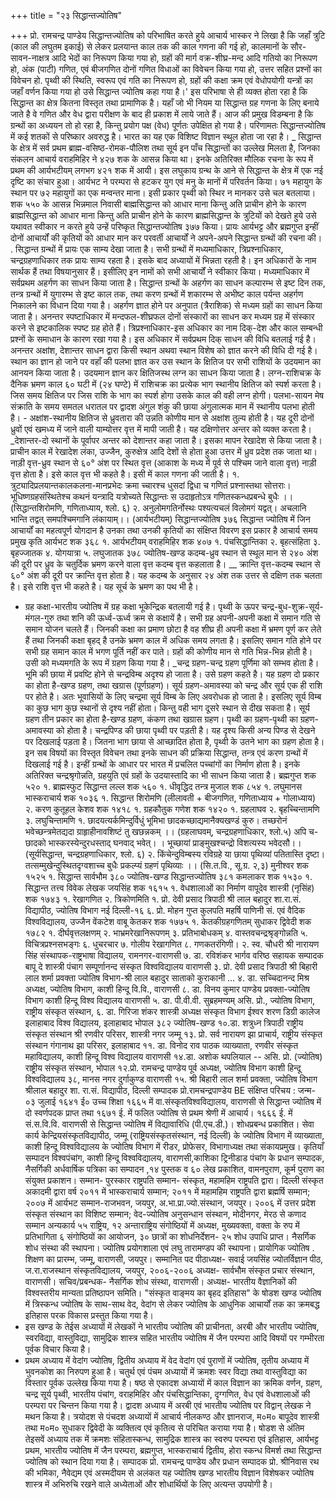 +++
title = "२३ सिद्धान्तज्योतिष"

+++
प्रो. रामचन्द्र पाण्डेय
सिद्धान्तज्योतिष को परिभाषित करते हुये आचार्य भास्कर ने लिखा है कि जहाँ त्रुटि (काल की लघुतम इकाई) से लेकर प्रलयान्त काल तक की काल गणना की गई हो, कालमानों के सौर-सावन-नाक्षत्र आदि भेदों का निरूपण किया गया हो, ग्रहों की मार्ग वक्र-शीघ्र-मन्द आदि गतियो का निरूपण हो, अंक (पाटी) गणित, एवं बीजगणित दोनों गणित विधाओं का विवेचन किया गया हो, उत्तर सहित प्रश्नों का विवेचन हो. पृथ्वी की स्थिति, स्वरूप एवं गति का निरूपण हो, ग्रहों की कक्षा क्रम एवं वेधोपयोगी यन्त्रों का जहाँ वर्णन किया गया हो उसे सिद्धान्त ज्योतिष कहा गया है।'
इस परिभाषा से ही व्यक्त होता रहा है कि सिद्धान्त का क्षेत्र कितना विस्तृत तथा प्रामाणिक है। यहाँ जो भी नियम या सिद्धान्त ग्रह गणना के लिए बनाये जाते है वे गणित
और वेध द्वारा परीक्षण के बाद ही प्रकाश में लाये जाते हैं। आज की प्रमुख विडम्बना है कि ग्रन्थों का अध्ययन तो हो रहा है, किन्तु प्रयोग पक्ष (वेध) पूर्णतः उपेक्षित हो गया है। परिणामतः सिद्धान्तज्योतिष में कई शतकों से परिष्कार अवरुद्ध है। भारत का यह एक विशिष्ट विज्ञान स्थूल होता जा रहा है।
_ सिद्धान्त के क्षेत्र में सर्व प्रथम ब्राह्म-वसिष्ठ-रोमक-पौलिश तथा सूर्य इन पाँच सिद्धान्तों का उल्लेख मिलता है, जिनका संकलन आचार्य वराहमिहिर ने ४२७ शक के आसन्न किया था। इनके अतिरिक्त मौलिक रचना के रूप में प्रथम की आर्यभटीयम् लगभग ४२१ शक में आयी। इस लघुकाय ग्रन्थ के आने से सिद्धान्त के क्षेत्र में एक नई दृष्टि का संचार हुआ। आर्यभट ने परम्परा से हटकर युग एवं मनु के मानों में परिवर्तन किया। ७१ महायुग के स्थान पर ७२ महायुगों का एक मन्वन्तर माना। इसी प्रकार पृथ्वी को स्थिर न मानकर उसे चल बतलाया।
शक ५५० के आसन्न भिन्नमाल निवासी बाह्मसिद्धान्त को आधार माना किन्तु अति प्राचीन होने के कारण ब्राह्मसिद्धान्त को आधार माना किन्तु अति प्राचीन होने के कारण ब्राह्मसिद्धान्त के त्रुटियों को देखते हुये उसे यथावत स्वीकार न करते हुये उन्हें परिष्कृत
सिद्धान्तज्योतिष
३७७ किया। प्रायः आर्यभट्ट और ब्रह्मगुप्त इन्हीं दोनों आचार्यों की कृतियों को आधार मान कर परवर्ती आचार्यों ने अपने-अपने सिद्धान्त ग्रन्थों की रचना की।
. सिद्धान्त ग्रन्थों में प्रायः एक साम्य देखा जाता है। सभी ग्रन्थों में मध्यमाधिकार, त्रिप्रश्नाधिकार, चन्द्रग्रहणाधिकार तक प्रायः साम्य रहता है। इसके बाद अध्यायों में भिन्नता रहती है। इन अधिकारों के नाम सार्थक हैं तथा विषयानुसार हैं। इसीलिए इन नामों को सभी आचार्यों ने स्वीकार किया। मध्यमाधिकार में सर्वप्रथम अहर्गण का साधन किया जाता है। सिद्धान्त ग्रन्थों के अहर्गण का साधन कल्पारम्भ से इष्ट दिन तक, तन्त्र ग्रन्थों में युगारम्भ से इष्ट काल तक, तथा करण ग्रन्थों में शकारम्भ से अभीष्ट काल पर्यन्त अहर्गण निकालने का विधान दिया गया है। अहर्गण ज्ञात होने पर अनुपात (त्रैराशिक) से मध्यम ग्रहों का साधन किया जाता है।
अनन्तर स्पष्टाधिकार में मन्दफल-शीघ्रफल दोनों संस्कारों का साधन कर मध्यम ग्रह में संस्कार करने से इष्टकालिक स्पष्ट ग्रह होते हैं।
त्रिप्रश्नाधिकार-इस अधिकार का नाम दिक्-देश और काल सम्बन्धी प्रश्नों के समाधान के कारण रखा गया है। इस अधिकार में सर्वप्रथम दिक् साधन की विधि बतलाई गई है। अनन्तर अक्षांश, देशान्तर साधन द्वारा किसी स्थान अथवा स्थान विशेष को ज्ञात करने की विधि दी गई है। स्थान का ज्ञान हो जाने पर वहाँ की पलभा ज्ञात कर उस स्थान के क्षितिज पर सभी राशियों के उदयमान का आनयन किया जाता है। उदयमान ज्ञान कर क्षितिजस्थ लग्न का साधन किया जाता है।
लग्न-राशिचक्र के दैनिक भ्रमण काल ६० घटी में (२४ घण्टे) में राशिचक्र का प्रत्येक भाग स्थानीय क्षितिज को स्पर्श करता है। जिस समय क्षितिज पर जिस राशि के भाग का स्पर्श होगा उसके काल की वही लग्न होगी।
पलभा-सायन मेष संक्राति के समय समतल धरातल पर द्वादश अंगुल शंकु की छाया अंगुलात्मक मान में स्थानीय पलभा होती है। - अक्षांश-स्थानीय क्षितिज से ध्रुवतारा की उन्नति कोणीय मान से अक्षांश तुल्य होती है। यह दूरी दोनों ध्रुवों एवं खमध्य में जाने वाली याम्योत्तर वृत्त में मापी जाती है। यह दक्षिणोत्तर अन्तर को व्यक्त करता है। _देशान्तर-दो स्थानों के पूर्वापर अन्तर को देशान्तर कहा जाता है। इसका मापन रेखादेश से किया जाता है। प्राचीन काल में रेखादेश लंका, उज्जैन, कुरुक्षेत्र आदि देशों से होता हुआ उत्तर में ध्रुव प्रदेश तक जाता था।
नाड़ी वृत्त-ध्रुव स्थान से ६०° अंश पर स्थित वृत्त (आकाश के मध्य में पूर्व से पश्चिम जाने वाला वृत्त) नाड़ी वृत्त होता है। इसे काल वृत्त भी कहते है। इसी में काल गणना की जाती है।
१. त्रुट्यादिप्रलयान्तकालकलना-मानप्रभेदः क्रमा
च्चारश्च धुसदां द्विधा च गणितं प्रश्नास्तथा सोत्तराः। भूधिष्णग्रहसंस्थितेश्च कथनं यन्त्रादि यत्रोच्यते
सिद्धान्तः स उदाहृतोऽत्र गणितस्कन्धप्रबन्धे बुधैः ।। (सिद्धान्तशिरोमणि, गणिताध्याय, श्लो. ६) २. अनुलोमगतिर्नोस्थः पश्यत्यचलं विलोमगं यद्वत्।
अचलानि भान्ति तद्वत् समपश्चिमगानि लंकायाम्।। (आर्यभटीयम्)
सिद्धान्तज्योतिष
३७६ सिद्धान्त ज्योतिष में जिन आचार्यों का महत्वपूर्ण योगदान है उनका तथा उनकी कृतियों का संक्षिप्त विवरण इस प्रकार है
आचार्य
समय
प्रमुख कृति
आर्यभट
शक ३६८
१. आर्यभटीयम्
वराहमिहिर
शक ४०७
१. पंचसिद्धान्तिका २. बृहत्संहिता ३. बृहज्जातक ४. योगयात्रा ५. लघुजातक
३७८
ज्योतिष-खण्ड कदम्ब-ध्रुव स्थान से स्थूल मान से २४० अंश की दूरी पर ध्रुव के चतुर्दिक भ्रमण करने वाला वृत्त कदम्ब वृत्त कहलाता है। __ क्रान्ति वृत्त-कदम्ब स्थान से ६०° अंश की दूरी पर क्रान्ति वृत्त होता है। यह कदम्ब के अनुसार २४ अंश तक उत्तर से दक्षिण तक चलता है। इसे राशि वृत्त भी कहते है। यह सूर्च के भ्रमण का पथ भी है।
- ग्रह कक्षा-भारतीय ज्योतिष में ग्रह कक्षा भूकेन्द्रिक बतलायी गई है। पृथ्वी के ऊपर चन्द्र-बुध-शुक्र-सूर्य-मंगल-गुरु तथा शनि की ऊर्ध्व-ऊर्ध्व क्रम से कक्षायें है। सभी ग्रह अपनी-अपनी कक्षा में समान गति से समान योजन चलते हैं। जिनकी कक्षा का प्रमाण छोटा है वह शीघ्र ही अपनी कक्षा में भ्रमण पूर्ण कर लेते हैं तथा जिनकी कक्षा बृहद् है उनके भ्रमण काल में अधिक समय लगता है। इसलिए समान गति होने पर सभी ग्रह समान काल में भगण पूर्ति नहीं कर पाते। ग्रहों की कोणीय मान से गति भिन्न-भिन्न होती है। उसी को मध्यमगति के रूप में ग्रहण किया गया है। _चन्द्र ग्रहण-चन्द्र ग्रहण पूर्णिमा को सम्भव होता है। भूमि की छाया में प्रवष्टि होने से चन्द्रविम्ब अदृश्य हो जाता है। उसे ग्रहण कहते है। यह ग्रहण दो प्रकार का होता है-खण्ड ग्रहण, तथा खग्रास (पूर्णग्रहण)।
सूर्य ग्रहण-अमावस्या को चन्द्र और सूर्य एक ही राशि पर होते है। अतः भूवासियों के लिए चन्द्रमा सूर्य विम्ब के लिए अवरोधक हो जाता है। इसलिए सूर्य विम्ब का कुछ भाग कुछ स्थानों से दृश्य नहीं होता। किन्तु वही भाग दूसरे स्थान से दीख सकता है। सूर्य ग्रहण तीन प्रकार का होता है-खण्ड ग्रहण, कंकण तथा खग्रास ग्रहण।
पृथ्वी का ग्रहण-पृथ्वी का ग्रहण-अमावस्या को होता है। चन्द्रपिण्ड की छाया पृथ्वी पर पड़ती है। यह दृश्य किसी अन्य पिण्ड से देखने पर दिखलाई पड़ता है। जितना भाग छाया से आच्छादित होता है, पृथ्वी के उतने भाग का ग्रहण होता है।
इन सब विषयों का विस्तृत विवेचन तथा इनके साधन की प्रक्रिया सिद्धान्त, तन्त्र एवं करण ग्रन्थों में दिखलाई गई है। इन्हीं ग्रन्थों के आधार पर भारत में प्रचलित पच्चांगों का निर्माण होता है। इनके अतिरिक्त चन्द्रश्रृगोन्नति, ग्रहयुति एवं ग्रहों के उदयास्तादि का भी
साधन किया जाता है।
ब्रह्मगुप्त
शक ५२०
१. ब्राह्मस्फुट सिद्धान्त
लल्ल
शक ५६०
१. धीवृद्धिद तन्त्र
मुजाल
शक ८५४
१. लघुमानस
भास्कराचार्य
शक १०३६
१. सिद्धान्त शिरोमणि (लीलावती + बीजगणित, गणिताध्याय + गोलाध्याय) २. करण कुतूहल
केशव
शक १४१८
१. ग्रहकौतुक
गणेश
शक १४२०
१. ग्रहलाघव २. बृहच्चिन्तामणि ३. लघुचिन्तामणि
१. छादयत्यर्कमिन्दुर्विधुं भूमिभा छादकच्छाद्यमानैक्यखण्डं कुरु।
तच्छरोनं भवेच्छन्त्रमेतद्यदा ग्राहृाहीनावशिष्टं तु खछन्नकम् ।। (ग्रहलाघवम्, चन्द्रग्रहणाधिकार, श्लो.५)
अपि च-छादको भास्करस्येन्दुरधस्ताद् घनवाद् भवेत्। ।
भूच्छायां प्राङ्मुखश्चन्द्रो विशत्यस्य भवेदसौ।। (सूर्यसिद्धान्त, चन्द्रग्रहणाधिकार, श्लो. ६) २. किंचेन्दुविम्बस्य रविग्रहे या छाया पृथिव्यां पतितास्ति दृष्टा।
तत्सम्मुखेन्दुस्थितदृग्वशाच्च बुधैः प्रकल्प्यं ग्रहणं पृथिव्याः ।। (सि.त.वि., सू.ग्र. २,३)
मुनीश्वर
शक १५२५
१. सिद्धान्त सार्वभौम
३८०
ज्योतिष-खण्ड
सिद्धान्तज्योतिष
३८१
कमलाकर
शक १५३०
१. सिद्धान्त तत्त्व विवेक
लेखक
जयसिंह
शक १६१५
१. वेधशालाओं का निर्माण
वापूदेव शास्त्री (नृसिंह)
शक १७४३
१. रेखागणित २. त्रिकोणमिति
१. प्रो. देवी प्रसाद त्रिपाठी
श्री लाल बहादुर शा.रा.सं. विद्यापीठ, ज्योतिष विभाग
नई दिल्ली-१६
६. प्रो. मोहन गुप्त
कुलपति महर्षि पाणिनी सं. एवं वैदिक विश्वविद्यालय,
उज्जैन
वेंकटेश वाबू केतकर
शक १७७५
१. केतकीग्रहगणितम्
सुधाकर द्विवेदी
शक १७८२
१. दीर्घवृत्तलक्षणम् २. भाभ्रमरेखानिरूपणम् ३. प्रतिभाबोधकम् ४. वास्तवचन्द्रश्रृङ्गोन्नति ५. विचित्रप्रश्नसभङ्गः ६. धुचरचार ७. गोलीय रेखागणित ८. गणकतरंगिणी।
२. स्व. चौधरी श्री नारायण सिंह
संस्थापक-राष्ट्रभाषा विद्यालय, रामनगर-वाराणसी
७. डा. रविशंकर भार्गव
वरिष्ठ सहायक सम्पादक बापू दे शास्त्री पंचाग सम्पूर्णानन्द संस्कृत विश्वविद्यालय वाराणसी
३. प्रो. देवी प्रसाद त्रिपाठी
श्री बिहारी लाल शर्मा प्रवक्ता ज्योतिष विभाग-श्री लाल बहादुर
साताको कुराकानी
...
४. डा. सच्चिदानन्द मिश्र
अध्यक्ष, ज्योतिष विभाग, काशी हिन्दू वि.वि., वाराणसी
८. डा. विनय कुमार पाण्डेय
प्रवक्ता-ज्योतिष विभाग काशी हिन्दू विश्व विद्यालय वाराणसी
५. डा. पी.वी.वी. सुब्रहमण्यम्
असि. प्रो., ज्योतिष विभाग, राष्ट्रीय संस्कृत संस्थान,
६. डा. गिरिजा शंकर शास्त्री
अध्यक्ष संस्कृत विभाग ईश्वर शरण डिग्री कालेज इलाहाबाद विश्व विद्यालय, इलाहाबाद
भोपाल
३८२
ज्योतिष-खण्ड
१०.डा. शत्रुध्न त्रिपाठी
राष्ट्रीय संस्कृत संस्थान श्री रणवीर परिसर, शास्त्री नगर जम्मू
१३. प्रो. सर्व नारायण झा
प्राचार्य, राष्ट्रीय संस्कृत संस्थान गंगानाथ झा परिसर, इलाहाबाद
११. डा. विनोद राव पाठक
व्याख्याता, रणवीर संस्कृत महाविद्यालय, काशी हिन्दू विश्व विद्यालय वाराणसी
१४.डा. अशोक थपलियाल -- असि. प्रो. (ज्योतिष)
राष्ट्रीय संस्कृत संस्थान, भोपाल
१२.प्रो. रामचन्द्र पाण्डेय
पूर्व अध्यक्ष, ज्योतिष विभाग काशी हिन्दू विश्वविद्यालय ३८, मानस नगर दुर्गाकुण्ड वाराणसी
१५. श्री बिहारी लाल शर्मा
प्रवक्ता, ज्योतिष विभाग श्रीलाल बहादुर शा. रा.सं. विद्यापीठ, दिल्ली
सम्पादक प्रो.रामचन्द्रपाण्डेय
BE
संक्षिप्त परिचय : जन्म- ०३ जुलाई १६४१ ई० उच्च शिक्षा १६६५ में वा.संस्कृतविश्वविद्यालय, वाराणसी से सिद्धान्त ज्योतिष में दो स्वर्णपदक प्राप्त तथा १६७१ ई. में फलित ज्योतिष से प्रथम श्रेणी में आचार्य। १६६६ ई. में सं.स.वि.वि. वाराणसी से सिद्धान्त ज्योतिष में विद्यावारिधि (पी.एच.डी.)। शोधप्रबन्ध प्रकाशित। सेवा कार्य केन्द्रियसंस्कृतविद्यापीठ, जम्मू (राष्ट्रियसंस्कृतसंस्थान, नई दिल्ली) के ज्योतिष विभाग में व्याख्याता, काशी हिन्दू विश्वविद्यालय के ज्योतिष विभाग में रीडर, प्रोफेसर, विभागाध्यक्ष तथा संकायप्रमुख।
कृतियाँ सम्पादन विश्वपंचांग, काशी हिन्दू विश्वविद्यालय, वाराणसी,काशिका ट्रिनीडाड पंचांग के प्रधान सम्पादक, नैसर्गिकी अर्धवार्षिक पत्रिका का सम्पादन ,१४ पुस्तक व ६० लेख प्रकाशित, वामनपुराण, कूर्म पुराण का संयुक्त प्रकाशन। सम्मान- पुरस्कार राष्ट्रपति सम्मान- संस्कृत, महामहिम राष्ट्रपति द्वारा। दिल्ली संस्कृत अकादमी द्वारा वर्ष २०११ में भास्कराचार्य सम्मान; २०११ में महामहिम राष्ट्रपति द्वारा ब्रह्मर्षि सम्मान; २००७ में आर्यभट सम्मान-राजभवन, जयपुर, अ.भा.प्रा.ज्यो.संस्थान, जयपुर। २००६ में उत्तर प्रदेश संस्कृत संस्थान का विशिष्ट सम्मान; वेद-ज्योतिष अनुसन्धान संस्थान, मोदीनगर, मेरठ से कणाद सम्मान
अन्यकार्य ५५ राष्ट्रिय, १२ अन्ताराष्ट्रिय संगोष्ठियों में अध्यक्ष, मुख्यवक्ता, वक्ता के रुप में प्रतिभागिता ६ संगोष्ठियों का आयोजन, ३० छात्रों का शोधनिर्देशन- २५ शोध उपाधि प्राप्त। नैसर्गिक शोध संस्था की स्थापना। ज्योतिष प्रयोगशाला एवं लघु तारामण्डप की स्थापना। प्रायोगिक ज्योतिष . शिक्षण का प्रारम्भ, जम्मू, वाराणसी, जयपुर।
सम्मानित पद पीठाध्यक्ष- सवाई जयसिंह ज्योतर्विज्ञान पीठ, ज.रा.राजस्थान संस्कृतविद्यालय, जयपुर, २००६-२००६ अध्यक्ष- सार्वभौम संस्कृत प्रचार संस्थान, वाराणसी। सचिव/प्रबन्धक- नैसर्गिक शोध संस्था, वाराणसी। अध्यक्ष- भारतीय वैज्ञानिकों की विश्वस्तरीय मान्यता प्रतिष्ठापन समिति।
"संस्कृत वाङ्मय का बृहद इतिहास" के षोडश खण्ड ज्योतिष में त्रिस्कन्ध ज्योतिष के साथ-साथ वेद, वेदांग से लेकर ज्योतिष के आधुनिक आचार्यों तक का क्रमबद्ध इतिहास परक विकास प्रस्तुत किया गया है।
- इस खण्ड के तेईस अध्यायों में लेखकों ने भारतीय ज्योतिष की प्राचीनता, अरबी और भारतीय ज्योतिष, स्वरविद्या, वास्तुविद्या, सामुद्रिक शास्त्र सहित भारतीय ज्योतिष में जैन परम्परा आदि विषयों पर गम्भीरता पूर्वक विचार किया है।
- प्रथम अध्याय में वेदांग ज्योतिष, द्वितीय अध्याय में वेद वेदांग एवं पुराणों में ज्योतिष, तृतीय अध्याय में भुवनकोश का निरुपण हुआ है। चतुर्थ एवं पंचम अध्यायों में क्रमशः स्वर विद्या तथा वास्तुविद्या का विस्तार पूर्वक उल्लेख किया गया है। षष्ठ से एकादश अध्यायों में काल विज्ञान का क्रमिक वर्णन, ग्रहण, चन्द्र सूर्य पृथ्वी, भारतीय पंचांग, वराहमिहिर और पंचसिद्धान्तिका, दृग्गणित, वेध एवं वेधशालाओं की परम्परा पर चिन्तन किया गया है। द्वादश अध्याय में अरबी एवं भारतीय ज्योतिष पर विद्वान् लेखक ने मथन किया है। त्रयोदश से पंचदश अध्यायों में आचार्य नीलकण्ठ और ज्ञानराज, म०म० बापूदेव शास्त्री तथा म०म० सुधाकर द्विवेदी के व्यक्तित्व एवं कृतित्व से परिचित कराया गया है। षोडश से अंतिम तेइसवें अध्याय तक में क्रमशः संहितास्कन्ध, सामुद्रिक शास्त्र का स्वरुप परम्परा एवं इतिहास, आर्यभट्ट प्रथम, भारतीय ज्योतिष में जैन परम्परा, ब्रह्मगुप्त, भास्कराचार्य द्वितीय, होरा स्कन्ध विमर्श तथा सिद्धान्त ज्योतिष को स्थान दिया गया है।
सम्पादक प्रो. रामचन्द्र पाण्डेय और प्रधान सम्पादक प्रो. श्रीनिवास रथ की भमिका, नैवेद्यम एवं अस्मदीयम से अलंकत यह ज्योतिष खण्ड भारतीय विज्ञान विशेषकर ज्योतिष शास्त्र में अभिरुचि रखने वाले अध्येताओं और शोधार्थियों के लिए अत्यन्त उपयोगी है।